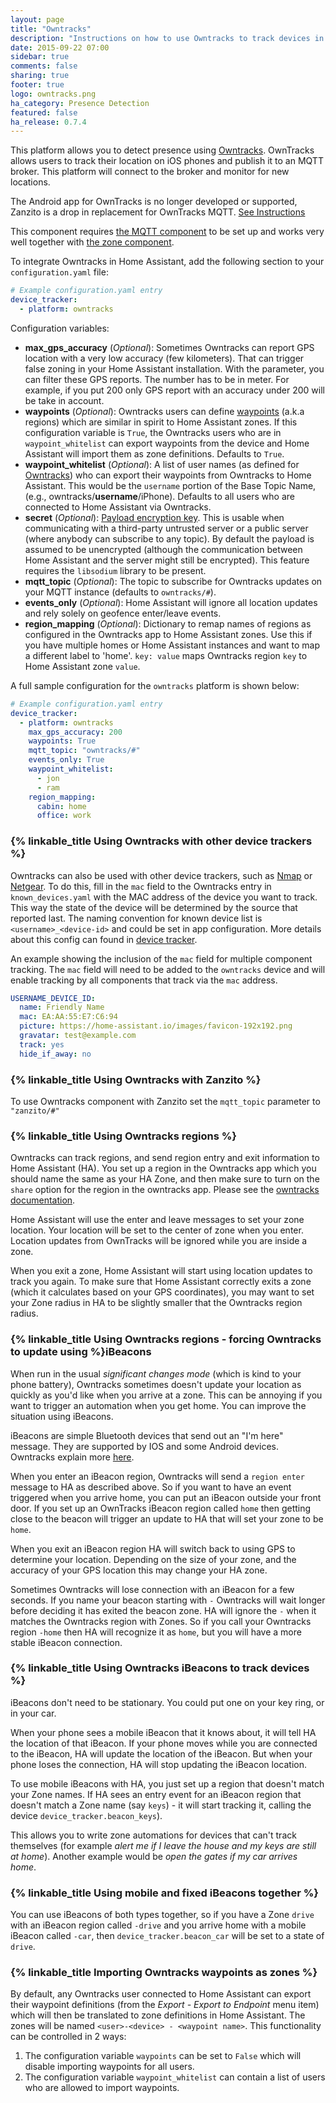 ```yaml
---
layout: page
title: "Owntracks"
description: "Instructions on how to use Owntracks to track devices in Home Assistant."
date: 2015-09-22 07:00
sidebar: true
comments: false
sharing: true
footer: true
logo: owntracks.png
ha_category: Presence Detection
featured: false
ha_release: 0.7.4
---
```



This platform allows you to detect presence using [Owntracks](http://owntracks.org/). OwnTracks allows users to track their location on iOS phones and publish it to an MQTT broker. This platform will connect to the broker and monitor for new locations.

<p class='note'>
The Android app for OwnTracks is no longer developed or supported, Zanzito is a drop in replacement for OwnTracks MQTT. 
<a href="#using-owntracks-with-zanzito">See Instructions</a>
</p>

This component requires [the MQTT component](/components/mqtt/) to be set up and works very well together with [the zone component](/components/zone/).

To integrate Owntracks in Home Assistant, add the following section to your `configuration.yaml` file:

```yaml
# Example configuration.yaml entry
device_tracker:
  - platform: owntracks
```

Configuration variables:

- **max_gps_accuracy** (*Optional*): Sometimes Owntracks can report GPS location with a very low accuracy (few kilometers). That can trigger false zoning in your Home Assistant installation. With the parameter, you can filter these GPS reports. The number has to be in meter. For example, if you put 200 only GPS report with an accuracy under 200 will be take in account.
- **waypoints** (*Optional*): Owntracks users can define [waypoints](http://owntracks.org/booklet/features/waypoints/) (a.k.a regions) which are similar in spirit to Home Assistant zones. If this configuration variable is `True`, the Owntracks users who are in `waypoint_whitelist` can export waypoints from the device and Home Assistant will import them as zone definitions. Defaults to `True`.
- **waypoint_whitelist** (*Optional*): A list of user names (as defined for [Owntracks](/components/device_tracker.owntracks/)) who can export their waypoints from Owntracks to Home Assistant.  This would be the `username` portion of the Base Topic Name, (e.g., owntracks/**username**/iPhone). Defaults to all users who are connected to Home Assistant via Owntracks.
- **secret** (*Optional*): [Payload encryption key](http://owntracks.org/booklet/features/encrypt/). This is usable when communicating with a third-party untrusted server or a public server (where anybody can subscribe to any topic). By default the payload is assumed to be unencrypted (although the communication between Home Assistant and the server might still be encrypted). This feature requires the `libsodium` library to be present.
- **mqtt_topic** (*Optional*): The topic to subscribe for Owntracks updates on your MQTT instance (defaults to `owntracks/#`).
- **events_only** (*Optional*): Home Assistant will ignore all location updates and rely solely on geofence enter/leave events.
- **region_mapping** (*Optional*): Dictionary to remap names of regions as configured in the Owntracks app to Home Assistant zones. Use this if you have multiple homes or Home Assistant instances and want to map a different label to 'home'. `key: value` maps Owntracks region `key` to Home Assistant zone `value`.

A full sample configuration for the `owntracks` platform is shown below:

```yaml
# Example configuration.yaml entry
device_tracker:
  - platform: owntracks
    max_gps_accuracy: 200
    waypoints: True
    mqtt_topic: "owntracks/#"
    events_only: True
    waypoint_whitelist:
      - jon
      - ram
    region_mapping:
      cabin: home
      office: work
```

### {% linkable_title Using Owntracks with other device trackers %}
Owntracks can also be used with other device trackers, such as [Nmap](/components/device_tracker.nmap_tracker/) or [Netgear](/components/device_tracker.netgear/). To do this, fill in the `mac` field to the Owntracks entry in `known_devices.yaml` with the MAC address of the device you want to track. This way the state of the device will be determined by the source that reported last. The naming convention for known device list is `<username>_<device-id>` and could be set in app configuration. More details about this config can found in [device tracker](/components/device_tracker/).

An example showing the inclusion of the `mac` field for multiple component tracking. The `mac` field will need to be added to the `owntracks` device and will enable tracking by all components that track via the `mac` address.

```yaml
USERNAME_DEVICE_ID:
  name: Friendly Name
  mac: EA:AA:55:E7:C6:94
  picture: https://home-assistant.io/images/favicon-192x192.png
  gravatar: test@example.com
  track: yes
  hide_if_away: no
```

### {% linkable_title Using Owntracks with Zanzito %}
To use Owntracks component with Zanzito set the `mqtt_topic` parameter to `"zanzito/#"`

### {% linkable_title Using Owntracks regions %}
Owntracks can track regions, and send region entry and exit information to Home Assistant (HA). You set up a region in the Owntracks app which you should name the same as your HA Zone, and then make sure to turn on the `share` option for the region in the owntracks app. Please see the [owntracks documentation](http://owntracks.org/booklet/guide/waypoints/).

Home Assistant will use the enter and leave messages to set your zone location. Your location will be set to the center of zone when you enter. Location updates from OwnTracks will be ignored while you are inside a zone.

When you exit a zone, Home Assistant will start using location updates to track you again. To make sure that Home Assistant correctly exits a zone (which it calculates based on your GPS coordinates), you may want to set your Zone radius in HA to be slightly smaller that the Owntracks region radius.

### {% linkable_title Using Owntracks regions - forcing Owntracks to update using  %}iBeacons
When run in the usual *significant changes mode* (which is kind to your phone battery), Owntracks sometimes doesn't update your location as quickly as you'd like when you arrive at a zone. This can be annoying if you want to trigger an automation when you get home. You can improve the situation using iBeacons.

iBeacons are simple Bluetooth devices that send out an "I'm here" message. They are supported by IOS and some Android devices. Owntracks explain more [here](http://owntracks.org/booklet/guide/beacons/).

When you enter an iBeacon region, Owntracks will send a `region enter` message to HA as described above. So if you want to have an event triggered when you arrive home, you can put an iBeacon outside your front door. If you set up an OwnTracks iBeacon region called `home` then getting close to the beacon will trigger an update to HA that will set your zone to be `home`.

When you exit an iBeacon region HA will switch back to using GPS to determine your location. Depending on the size of your zone, and the accuracy of your GPS location this may change your HA zone.

Sometimes Owntracks will lose connection with an iBeacon for a few seconds. If you name your beacon starting with `-` Owntracks will wait longer before deciding it has exited the beacon zone. HA will ignore the `-` when it matches the Owntracks region with Zones. So if you call your Owntracks region `-home` then HA will recognize it as `home`, but you will have a more stable iBeacon connection.

### {% linkable_title Using Owntracks iBeacons to track devices %}
iBeacons don't need to be stationary. You could put one on your key ring, or in your car.

When your phone sees a mobile iBeacon that it knows about, it will tell HA the location of that iBeacon. If your phone moves while you are connected to the iBeacon, HA will update the location of the iBeacon. But when your phone loses the connection, HA will stop updating the iBeacon location.

To use mobile iBeacons with HA, you just set up a region that doesn't match your Zone names. If HA sees an entry event for an iBeacon region that doesn't match a Zone name (say `keys`) - it will start tracking it, calling the device `device_tracker.beacon_keys`).

This allows you to write zone automations for devices that can't track themselves (for example *alert me if I leave the house and my keys are still at home*). Another example would be *open the gates if my car arrives home*.

### {% linkable_title Using mobile and fixed iBeacons together %}
You can use iBeacons of both types together, so if you have a Zone `drive` with an iBeacon region called `-drive` and you arrive home with a mobile iBeacon called `-car`, then `device_tracker.beacon_car` will be set to a state of `drive`.

### {% linkable_title Importing Owntracks waypoints as zones %}
By default, any Owntracks user connected to Home Assistant can export their waypoint definitions (from the *Export - Export to Endpoint* menu item) which will then be translated to zone definitions in Home Assistant. The zones will be named `<user>-<device> - <waypoint name>`. This functionality can be controlled in 2 ways:

1. The configuration variable `waypoints` can be set to `False` which will disable importing waypoints for all users.
2. The configuration variable `waypoint_whitelist` can contain a list of users who are allowed to import waypoints.
